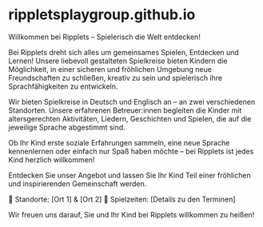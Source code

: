 # rippletsplaygroup.github.io

Willkommen bei Ripplets – Spielerisch die Welt entdecken!

Bei Ripplets dreht sich alles um gemeinsames Spielen, Entdecken und Lernen! Unsere liebevoll gestalteten Spielkreise bieten Kindern die Möglichkeit, in einer sicheren und fröhlichen Umgebung neue Freundschaften zu schließen, kreativ zu sein und spielerisch ihre Sprachfähigkeiten zu entwickeln.

Wir bieten Spielkreise in Deutsch und Englisch an – an zwei verschiedenen Standorten. Unsere erfahrenen Betreuer:innen begleiten die Kinder mit altersgerechten Aktivitäten, Liedern, Geschichten und Spielen, die auf die jeweilige Sprache abgestimmt sind.

Ob Ihr Kind erste soziale Erfahrungen sammeln, eine neue Sprache kennenlernen oder einfach nur Spaß haben möchte – bei Ripplets ist jedes Kind herzlich willkommen!

Entdecken Sie unser Angebot und lassen Sie Ihr Kind Teil einer fröhlichen und inspirierenden Gemeinschaft werden.

📍 Standorte: [Ort 1] & [Ort 2]
📆 Spielzeiten: [Details zu den Terminen]

Wir freuen uns darauf, Sie und Ihr Kind bei Ripplets willkommen zu heißen!
